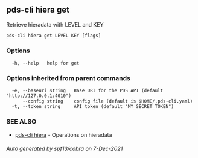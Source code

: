 ## pds-cli hiera get

Retrieve hieradata with LEVEL and KEY

```
pds-cli hiera get LEVEL KEY [flags]
```

### Options

```
  -h, --help   help for get
```

### Options inherited from parent commands

```
  -e, --baseuri string   Base URI for the PDS API (default "http://127.0.0.1:4010")
      --config string    config file (default is $HOME/.pds-cli.yaml)
  -t, --token string     API token (default "MY_SECRET_TOKEN")
```

### SEE ALSO

* [pds-cli hiera](pds-cli_hiera.md)	 - Operations on hieradata

###### Auto generated by spf13/cobra on 7-Dec-2021
